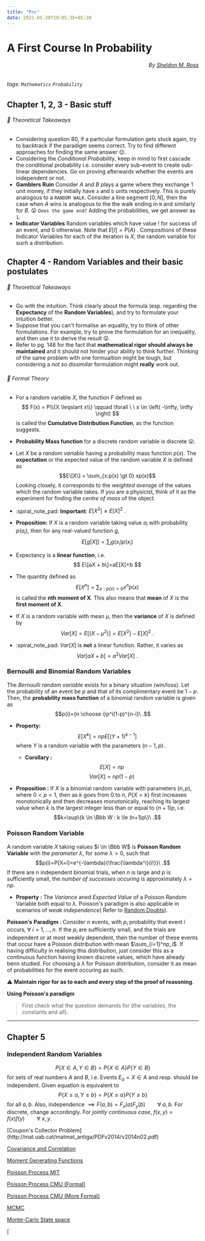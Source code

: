 ```yaml
---
title: "Pnc"
date: 2021-05-20T19:05:35+05:30
---
```

# A First Course In Probability

<h6 style='text-align: right;'> By <a href="http://93.174.95.29/main/D3E81CBEAEC2AED78B2D9E489B59EAFC"> Sheldon M. Ross </a> </h6> 

###### tags: `Mathematics` `Probability`

## Chapter 1, 2, 3 - Basic stuff

###### :memo: Theoretical Takeaways
- Considering question 80, if a particular formulation gets stuck again, try to backtrack if the paradigm seems correct. Try to find different approaches for finding the same answer :wink:. 
- Considering the _Conditional Probability_, keep in mind to first cascade the conditional probability i.e. consider every sub-event to create sub-linear dependencies. Go on proving afterwards whether the events are independent or not. 
- __Gamblers Ruin__
    Consider $A$ and $B$ plays a game where they exchange 1 unit money, if they initially have `a` and `b` units respectively. This is purely analogous to a `RANDOM WALK`. Consider a line segment $[0, N]$, then the case when $A$ wins is analogous to the the walk ending in `N` and similarly for $B$. :astonished: 
`Does the game end?`
Adding the probabilities, we get answer as `1`.
- __Indicator Variables__ Random variables which have value $!$ for success of an event, and $0$ otherwise. Note that $E[I] = P(A)\ .$ Compositions of these Indicator Variables for each of the iteration is $X$, the random variable for such a distribution.

## Chapter 4 - Random Variables and their basic postulates

###### :memo: Theoretical Takeaways

- Go with the intuition. Think clearly about the formula (esp. regarding the **Expectancy** of the **Random Variables**), and try to formulate your intuition better.
- Suppose that you can't formalise an equality, try to think of other formulations. For example, try to prove the formulation for an inequality, and then use it to derive the result :astonished:.
- Refer to pg. 148 for the fact that **mathematical rigor should always be maintained** and it should not hinder your ability to think further. Thinking of the same problem with one formualtion might be tough, but considering a _not so dissimilar_ formulation might **really** work out.

###### :memo: Formal Theory

- For a random variable ${X}$, the function  ${F}$ defined as  $$ F(x) = P\\{X \leqslant x\\} \qquad \forall \ \ x \in \left( -\infty, \infty  \right) $$ 
    is called the **Cumulative Distribution Function**, as the function suggests.

- **Probability Mass function** for a discrete random variable is discrete :stuck_out_tongue:.

-  Let $X$ be a _random variable_ having a probability mass function ${p(x)}$. The **expectation** or the expected value of the random variable ${X}$ is defined as $$E\[X\] = \sum_{x:p(x) \gt 0} xp(x)$$ Looking closely, it corresponds to the _weighted average_ of the values which the random variable takes. If you are a physicist, think of it as the experiment for finding the _centre of mass_ of the object.

- :spiral_note_pad: **Important**: $E[X^2] \ne {E[X]}^2\ .$

- **Proposition:** 
    If $X$ is a random variable taking value ${a_i}$ with probability ${p(a_i)}$, then for any real-valued function ${g}$, $$E[g[X]] = \sum_i{g(x_i)p(x_i)} $$

- Expectancy is a **linear function**, i.e. $$ E\[aX + b\]=aE[X]+b $$

- The quantity defined as $$E[X^n]=\sum_{x:p(x)>0} x^np(x)$$ is called the **nth moment of X**. This also means that **mean** of $X$ is the **first moment of X**.

- If $X$ is a random variable with mean $\mu$, then the **variance** of $X$ is defined by $$Var[X]=E[(X-\mu^2)] =  E[X^2]-E[X]^2\ . $$
- :spiral_note_pad: $Var[X]$ is **not** a linear function. Rather, it varies as $$Var[aX+b]=a^2Var[X]\ .$$

### Bernoulli and Binomial Random Variables

The *Bernoulli random variable* exists for a binary situation (win/loss). Let the probability of an event be $p$ and that of its complimentary event be $1-p$. Then, the **probability mass function** of a binomial random variable is given as $$p(i)={n \choose i}p^i(1-p)^{n-i}\ .$$
- **Property:** $$E[X^k]=npE[(Y + 1)^{k - 1}]$$ where $Y$ is a random variable with the parameters $(n-1, p)$ .

    - **Corollary :**  $$E[X]=np$$ $$Var[X]=np(1-p)$$

- **Proposition :** 
    If $X$ is a binomial random variable with parameters $(n, p)$, where ${0 < p < 1}$, then as $k$ goes from $0$ to $n$, $P\{X = k\}$ first increases monotonically and then decreases monotonically, reaching its largest value when $k$ is the largest integer less than or equal to $(n + 1)p$, i.e. $$k=\sup\{k \in \Bbb W : k \le (n+1)p\}\ .$$

### Poisson Random Variable
A random variable $X$ taking values $i \in \Bbb W$ is **Poisson Random Variable** with the _parameter $\lambda$_, for some $\lambda > 0$, such that $$p(i)=P[X=i]=e^{-\lambda}{\frac{\lambda^i}{i!}}\ .$$
If there are $n$ independent binomial trials, when $n$ is large and $p$ is sufficiently small, the _number of successes occuring_ is approximately $\lambda=np$.
- **Property :** The $Variance$ aned $Expected\ Value$ of a Poisson Random Variable both equal to $\lambda$.
Poisson's paradigm is also applicable in scenarios of _weak independence_( Refer to [Random Doubts](/@wVzILbm9Q8W2digM93fHAA/HyG_se-oL)).

$\mathbf {Poisson's\ Paradigm}$ :
Consider $n$ events, with $p_i$ probability that event $i$ occurs, $\forall\ i = 1, \dots,  n .$ If the $p_i$ are sufficiently small, and the trials are independent or at most weakly dependent, then the number of these events that occur have a Poisson distribution with mean $\sum_{i=1}^np_i$.
If having difficulty in realising this distribution, just consider this as a continuous function having known discrete values, which have already benn studied.
For choosing a $\lambda$ for Poisson distribution, consider it as mean of probabilities for the event occuring as such.

:warning: **Maintain rigor for as to each and every step of the proof of reasoning**.

**Using Poisson's paradigm**
> First check what the question demands for (the variables, the constants and all).
> 

<!-- Complete notes for chapter 4 when free  -->
<!-- Question regarding The replacement of ball, with the same ball being replaced. Write down the observations. -->
---

## Chapter 5

<!-- TODO -->

### Independent Random Variables

$$P\{X \in A, Y \in B\} = P\{X \in A\}P\{Y \in B\}$$ for sets of real numbers $A$ and $B$, i.e. Events $E_a = {X \in A}$ and resp. should be independent.
Given equation is equivalent to $$P\{X \le a, Y \le b\} = P\{X \le a\}P\{Y \le b\}$$ for all $a, b$.
Also, independence $\implies F(a, b) = F_x(a)F_y(b)\qquad \forall\ a, b.$ For discrete, change accordingly.
For _jointly continuous case_, $f(x, y) = f(x)f(y)\qquad \forall\ x, y.$

<!-- TODO --> [Coupon's Collector Problem](http://mat.uab.cat/matmat_antiga/PDFv2014/v2014n02.pdf)
[Covariance and Correlation](https://web.stanford.edu/class/archive/cs/cs109/cs109.1178/lectureHandouts/150-covariance.pdf)

[Moment Generating Functions](https://bookdown.org/probability/beta/moment-generating-functions.html)

[Poisson Process MIT](https://ocw.mit.edu/courses/electrical-engineering-and-computer-science/6-262-discrete-stochastic-processes-spring-2011/course-notes/MIT6_262S11_chap02.pdf)

[Poisson Process CMU (Formal)](https://www.stat.cmu.edu/~genovese/class/iprob-S06/notes/handoutN.pdf)

[Poisson Process CMU (More Formal)](https://www.stat.cmu.edu/~genovese/class/iprob-S06/notes/handout7.pdf)

[MCMC](https://www.cc.gatech.edu/~vigoda/MCMC_Course/)

[Monte-Carlo State space](http://www.columbia.edu/~ks20/stochastic-I/stochastic-I-MCII.pdf)

[
